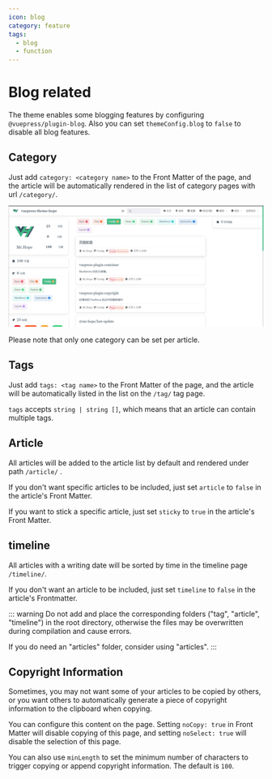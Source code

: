 ```yaml
---
icon: blog
category: feature
tags:
  - blog
  - function
---
```


# Blog related

The theme enables some blogging features by configuring `@vuepress/plugin-blog`. Also you can set `themeConfig.blog` to `false` to disable all blog features.

## Category

Just add `category: <category name>` to the Front Matter of the page, and the article will be automatically rendered in the list of category pages with url `/category/`.

![category](./assets/category.png)

Please note that only one category can be set per article.

## Tags

Just add `tags: <tag name>` to the Front Matter of the page, and the article will be automatically listed in the list on the `/tag/` tag page.

`tags` accepts `string | string []`, which means that an article can contain multiple tags.

## Article

All articles will be added to the article list by default and rendered under path `/article/` .

If you don't want specific articles to be included, just set `article` to `false` in the article's Front Matter.

If you want to stick a specific article, just set `sticky` to `true` in the article's Front Matter.

## timeline

All articles with a writing date will be sorted by time in the timeline page `/timeline/`.

If you don't want an article to be included, just set `timeline` to `false` in the article's Frontmatter.

::: warning
Do not add and place the corresponding folders ("tag", "article", "timeline") in the root directory, otherwise the files may be overwritten during compilation and cause errors.

If you do need an "articles" folder, consider using "articles".
:::

## Copyright Information

Sometimes, you may not want some of your articles to be copied by others, or you want others to automatically generate a piece of copyright information to the clipboard when copying.

You can configure this content on the page. Setting `noCopy: true` in Front Matter will disable copying of this page, and setting `noSelect: true` will disable the selection of this page.

You can also use `minLength` to set the minimum number of characters to trigger copying or append copyright information. The default is `100`.

